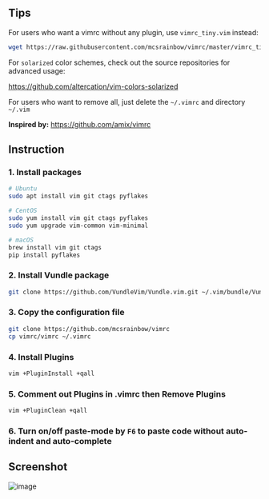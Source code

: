 ## Tips

For users who want a vimrc without any plugin, use `vimrc_tiny.vim` instead:

```bash
wget https://raw.githubusercontent.com/mcsrainbow/vimrc/master/vimrc_tiny.vim -O ~/.vimrc
```

For `solarized` color schemes, check out the source repositories for advanced usage:

https://github.com/altercation/vim-colors-solarized

For users who want to remove all, just delete the `~/.vimrc` and directory `~/.vim`

**Inspired by:** https://github.com/amix/vimrc

## Instruction

### 1. Install packages

```bash
# Ubuntu
sudo apt install vim git ctags pyflakes

# CentOS
sudo yum install vim git ctags pyflakes
sudo yum upgrade vim-common vim-minimal

# macOS
brew install vim git ctags
pip install pyflakes
```

### 2. Install Vundle package

```bash
git clone https://github.com/VundleVim/Vundle.vim.git ~/.vim/bundle/Vundle.vim
```

### 3. Copy the configuration file

```bash
git clone https://github.com/mcsrainbow/vimrc
cp vimrc/vimrc ~/.vimrc
```

### 4. Install Plugins

```bash
vim +PluginInstall +qall
```

### 5. Comment out Plugins in .vimrc then Remove Plugins

```bash
vim +PluginClean +qall
```

### 6. Turn on/off paste-mode by `F6` to paste code without auto-indent and auto-complete

## Screenshot

![image](screenshot.png)
